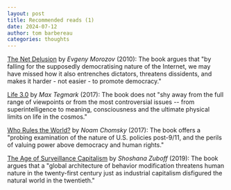 ```yaml
---
layout: post
title: Recommended reads (1)
date: 2024-07-12
author: tom barbereau
categories: thoughts
---
```

[The Net Delusion](https://www.goodreads.com/en/book/show/10003400) by _Evgeny Morozov_ (2010): The book argues that "by falling for the supposedly democratising nature of the Internet, we may have missed how it also entrenches dictators, threatens dissidents, and makes it harder - not easier - to promote democracy."

[Life 3.0](https://www.goodreads.com/en/book/show/34272565) by _Max Tegmark_ (2017): The book does not "shy away from the full range of viewpoints or from the most controversial issues -- from superintelligence to meaning, consciousness and the ultimate physical limits on life in the cosmos."

[Who Rules the World?](https://us.macmillan.com/books/9781250131089/whorulestheworld) by _Noam Chomsky_ (2017): The book offers a "probing examination of the nature of U.S. policies post-9/11, and the perils of valuing power above democracy and human rights."

[The Age of Surveillance Capitalism](https://www.hachettebookgroup.com/titles/shoshana-zuboff/the-age-of-surveillance-capitalism/9781610395694/?lens=publicaffairs) by _Shoshana Zuboff_ (2019): The book argues that a "global architecture of behavior modification threatens human nature in the twenty-first century just as industrial capitalism disfigured the natural world in the twentieth."